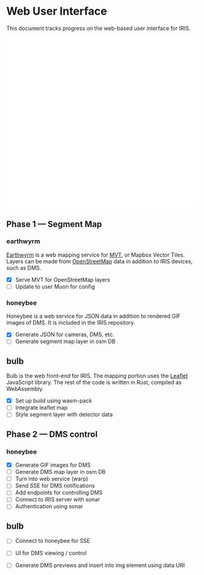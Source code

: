 # Web User Interface

This document tracks progress on the web-based user interface for IRIS.

![ui architecture](images/ui_architecture.svg)

## Phase 1 — Segment Map

### earthwyrm

[Earthwyrm] is a web mapping service for [MVT], or Mapbox Vector Tiles.  Layers
can be made from [OpenStreetMap] data in addition to IRIS devices, such as DMS.

- [X] Serve MVT for OpenStreetMap layers
- [ ] Update to user Muon for config

### honeybee

Honeybee is a web service for JSON data in addition to rendered GIF images of
DMS.  It is included in the IRIS repository.

- [X] Generate JSON for cameras, DMS, etc.
- [ ] Generate segment map layer in osm DB

## bulb

Bulb is the web front-end for IRIS.  The mapping portion uses the [Leaflet]
JavaScript library.  The rest of the code is written in Rust, compiled as
WebAssembly.

- [X] Set up build using wasm-pack
- [ ] Integrate leaflet map
- [ ] Style segment layer with detector data

## Phase 2 — DMS control

### honeybee

- [X] Generate GIF images for DMS
- [ ] Generate DMS map layer in osm DB
- [ ] Turn into web service (warp)
- [ ] Send SSE for DMS notifications
- [ ] Add endpoints for controlling DMS
- [ ] Connect to IRIS server with sonar
- [ ] Authentication using sonar

## bulb

- [ ] Connect to honeybee for SSE
- [ ] UI for DMS viewing / control
- [ ] Generate DMS previews and insert into img element using data URI


[earthwyrm]: https://github.com/DougLau/earthwyrm
[Leaflet]: https://github.com/Leaflet/Leaflet
[MVT]: https://docs.mapbox.com/vector-tiles/reference/
[OpenStreetMap]: https://www.openstreetmap.org
